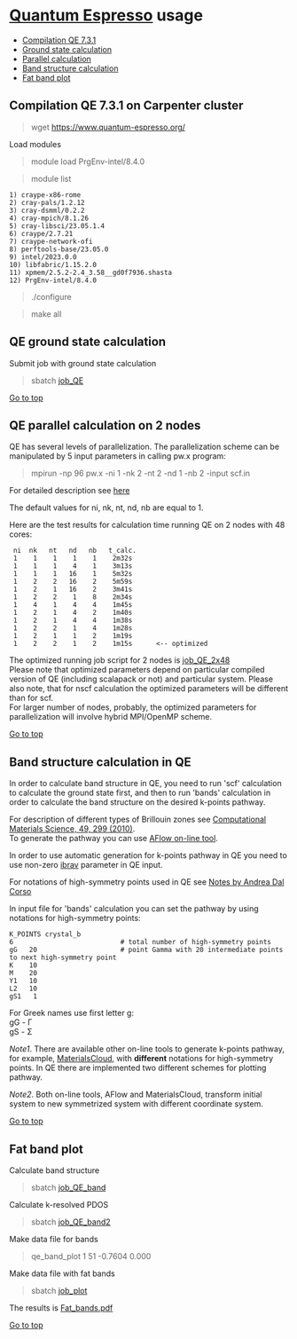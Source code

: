 # [Quantum Espresso](https://www.quantum-espresso.org/) usage

* [Compilation QE 7.3.1](#compilation-qe-731-on-carpenter-cluster)
* [Ground state calculation](#qe-ground-state-calculation)
* [Parallel calculation](#qe-parallel-calculation-on-2-nodes)    
* [Band structure calculation](#band-structure-calculation-in-qe)
* [Fat band plot](#fat-band-plot)


## Compilation QE 7.3.1 on Carpenter cluster

> wget https://www.quantum-espresso.org/

Load modules
> module load PrgEnv-intel/8.4.0

> module list

```
1) craype-x86-rome
2) cray-pals/1.2.12
3) cray-dsmml/0.2.2
4) cray-mpich/8.1.26
5) cray-libsci/23.05.1.4
6) craype/2.7.21
7) craype-network-ofi
8) perftools-base/23.05.0
9) intel/2023.0.0
10) libfabric/1.15.2.0
11) xpmem/2.5.2-2.4_3.58__gd0f7936.shasta
12) PrgEnv-intel/8.4.0
```        

> ./configure

> make all


## QE ground state calculation

Submit job with ground state calculation

> sbatch [job_QE](https://github.com/Dmitry-Skachkov/QE_examples/blob/main/Example_01/job_QE)     

[Go to top](#quantum-espresso-usage)       


## QE parallel calculation on 2 nodes

QE has several levels of parallelization. The parallelization scheme can be manipulated by 5 input parameters in calling pw.x program:    

> mpirun -np 96 pw.x -ni 1 -nk 2 -nt 2 -nd 1 -nb 2 -input scf.in   

For detailed description see [here](https://www.quantum-espresso.org/Doc/user_guide/node20.html)   

The default values for ni, nk, nt, nd, nb are equal to 1.     

Here are the test results for calculation time running QE on 2 nodes with 48 cores:   

```
 ni  nk   nt   nd   nb   t_calc.
 1    1    1    1    1    2m32s
 1    1    1    4    1    3m13s
 1    1    1   16    1    5m32s
 1    2    2   16    2    5m59s
 1    2    1   16    2    3m41s
 1    2    2    1    8    2m34s
 1    4    1    4    4    1m45s
 1    2    1    4    2    1m40s
 1    2    1    4    4    1m38s
 1    2    2    1    4    1m28s
 1    2    1    1    2    1m19s
 1    2    2    1    2    1m15s      <-- optimized
```
The optimized running job script for 2 nodes is [job_QE_2x48](https://github.com/Dmitry-Skachkov/Yambo_examples/blob/main/Example_04/job_QE_2x48)    
Please note that optimized parameters depend on particular compiled version of QE (including scalapack or not) and particular system. Please also note, that for nscf calculation the optimized parameters will be different than for scf.    
For larger number of nodes, probably, the optimized parameters for parallelization will involve hybrid MPI/OpenMP scheme.     


[Go to top](#quantum-espresso-usage)    

## Band structure calculation in QE     

In order to calculate band structure in QE, you need to run 'scf' calculation to calculate the ground state first, and then to run 'bands' calculation in order to calculate the band structure on the desired k-points pathway.

For description of different types of Brillouin zones see [Computational Materials Science, 49, 299 (2010)](https://doi.org/10.1016/j.commatsci.2010.05.010).   
To generate the pathway you can use [AFlow on-line tool](https://aflow.org/aflow-online/).  

In order to use automatic generation for k-points pathway in QE you need to use non-zero [ibrav](https://www.quantum-espresso.org/Doc/INPUT_PW.html#idm218) parameter in QE input. 

For notations of high-symmetry points used in QE see [Notes by Andrea Dal Corso](Example_02/A.Dal_Corso__Brillouin_zones.pdf)   

In input file for 'bands' calculation you can set the pathway by using notations for high-symmetry points:   
```
K_POINTS crystal_b
6                           # total number of high-symmetry points
gG   20                     # point Gamma with 20 intermediate points to next high-symmetry point 
K    10
M    20
Y1   10
L2   10
gS1   1
```

For Greek names use first letter g:     
gG - &Gamma;     
gS - &Sigma;   

*Note1*. There are available other on-line tools to generate k-points pathway, for example, [MaterialsCloud](https://www.materialscloud.org/work/tools/seekpath), with **different** notations for high-symmetry points. In QE there are implemented two different schemes for plotting pathway.    

*Note2*. Both on-line tools, AFlow and MaterialsCloud, transform initial system to new symmetrized system with different coordinate system. 

[Go to top](#quantum-espresso-usage)    

## Fat band plot  

Calculate band structure

> sbatch [job_QE_band](Example_03/job_QE_band)

Calculate k-resolved PDOS

> sbatch [job_QE_band2](Example_03/job_QE_band2)

Make data file for bands

> qe_band_plot 1 51 -0.7604 0.000

Make data file with fat bands

> sbatch [job_plot](Example_03/job_plot)

The results is [Fat_bands.pdf](Example_03/Fat_bands.pdf)

[Go to top](#quantum-espresso-usage)   

